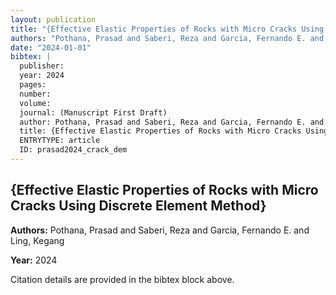 ```yaml
---
layout: publication
title: "{Effective Elastic Properties of Rocks with Micro Cracks Using Discrete Element Method}"
authors: "Pothana, Prasad and Saberi, Reza and Garcia, Fernando E. and Ling, Kegang "
date: "2024-01-01"
bibtex: |
  publisher: 
  year: 2024
  pages: 
  number: 
  volume: 
  journal: (Manuscript First Draft)
  author: Pothana, Prasad and Saberi, Reza and Garcia, Fernando E. and Ling, Kegang 
  title: {Effective Elastic Properties of Rocks with Micro Cracks Using Discrete Element Method}
  ENTRYTYPE: article
  ID: prasad2024_crack_dem
---
```


## {Effective Elastic Properties of Rocks with Micro Cracks Using Discrete Element Method}

**Authors:** Pothana, Prasad and Saberi, Reza and Garcia, Fernando E. and Ling, Kegang 

**Year:** 2024

Citation details are provided in the bibtex block above.
